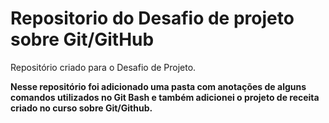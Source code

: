 # Repositorio do Desafio de projeto sobre Git/GitHub
Repositório criado para o Desafio de Projeto.

**Nesse repositório foi adicionado uma pasta com anotações de alguns comandos utilizados no Git Bash e também adicionei o projeto de receita criado no curso sobre Git/Github.**

